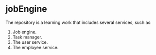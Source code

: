 # jobEngine
The repository is a learning work that includes several services, such as:  
1. Job engine. 
2. Task manager.
3. The user service. 
4. The employee service.
